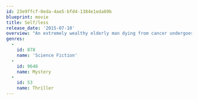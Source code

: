 ```yaml
---
id: 23e9ffcf-0eda-4ae5-bfd4-1384e1eda69b
blueprint: movie
title: Self/less
release_date: '2015-07-10'
overview: "An extremely wealthy elderly man dying from cancer undergoes a radical medical procedure that transfers his consciousness to the body of a healthy young man but everything may not be as good as it seems when he starts to uncover the mystery of the body's origins and the secret organization that will kill to keep its secrets."
genres:
  -
    id: 878
    name: 'Science Fiction'
  -
    id: 9648
    name: Mystery
  -
    id: 53
    name: Thriller
---
```

